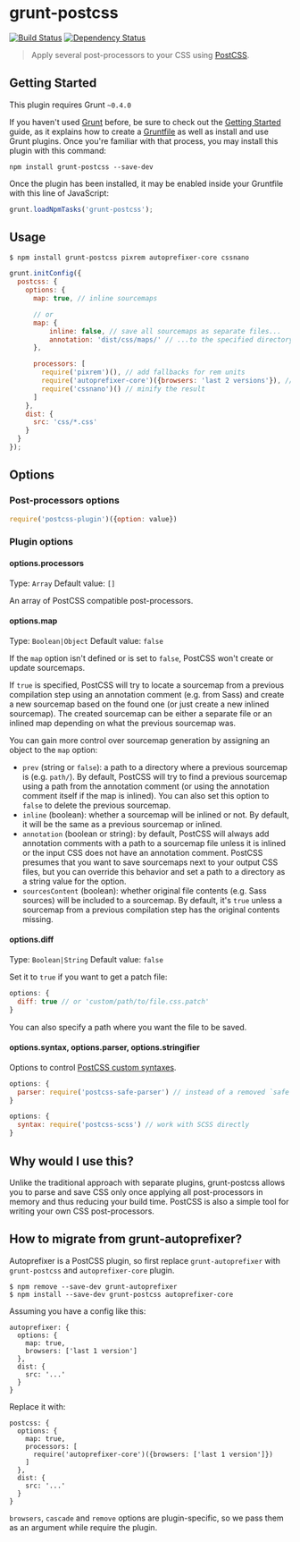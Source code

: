 # grunt-postcss
[![Build Status](https://travis-ci.org/nDmitry/grunt-postcss.png?branch=master)](https://travis-ci.org/nDmitry/grunt-postcss)
[![Dependency Status](https://david-dm.org/nDmitry/grunt-postcss.png)](https://david-dm.org/nDmitry/grunt-postcss)

> Apply several post-processors to your CSS using [PostCSS](https://github.com/postcss/postcss).

## Getting Started
This plugin requires Grunt `~0.4.0`

If you haven't used [Grunt](http://gruntjs.com/) before, be sure to check out the [Getting Started](http://gruntjs.com/getting-started) guide, as it explains how to create a [Gruntfile](http://gruntjs.com/sample-gruntfile) as well as install and use Grunt plugins. Once you're familiar with that process, you may install this plugin with this command:

```shell
npm install grunt-postcss --save-dev
```

Once the plugin has been installed, it may be enabled inside your Gruntfile with this line of JavaScript:

```js
grunt.loadNpmTasks('grunt-postcss');
```

## Usage

```
$ npm install grunt-postcss pixrem autoprefixer-core cssnano
```

```js
grunt.initConfig({
  postcss: {
    options: {
      map: true, // inline sourcemaps

      // or
      map: {
          inline: false, // save all sourcemaps as separate files...
          annotation: 'dist/css/maps/' // ...to the specified directory
      },

      processors: [
        require('pixrem')(), // add fallbacks for rem units
        require('autoprefixer-core')({browsers: 'last 2 versions'}), // add vendor prefixes
        require('cssnano')() // minify the result
      ]
    },
    dist: {
      src: 'css/*.css'
    }
  }
});
```

## Options

### Post-processors options

```js
require('postcss-plugin')({option: value})
```

### Plugin options

#### options.processors
Type: `Array`
Default value: `[]`

An array of PostCSS compatible post-processors.

#### options.map
Type: `Boolean|Object`
Default value: `false`

If the `map` option isn't defined or is set to `false`, PostCSS won't create or update sourcemaps.

If `true` is specified, PostCSS will try to locate a sourcemap from a previous compilation step using an annotation comment (e.g. from Sass) and create a new sourcemap based on the found one (or just create a new inlined sourcemap). The created sourcemap can be either a separate file or an inlined map depending on what the previous sourcemap was.

You can gain more control over sourcemap generation by assigning an object to the `map` option:

* `prev` (string or `false`): a path to a directory where a previous sourcemap is (e.g. `path/`). By default, PostCSS will try to find a previous sourcemap using a path from the annotation comment (or using the annotation comment itself if the map is inlined). You can also set this option to `false` to delete the previous sourcemap.
* `inline` (boolean): whether a sourcemap will be inlined or not. By default, it will be the same as a previous sourcemap or inlined.
* `annotation` (boolean or string): by default, PostCSS will always add annotation comments with a path to a sourcemap file unless it is inlined or the input CSS does not have an annotation comment. PostCSS presumes that you want to save sourcemaps next to your output CSS files, but you can override this behavior and set a path to a directory as a string value for the option.
* `sourcesContent` (boolean): whether original file contents (e.g. Sass sources) will be included to a sourcemap. By default, it's `true` unless a sourcemap from a previous compilation step has the original contents missing.

#### options.diff
Type: `Boolean|String`
Default value: `false`

Set it to `true` if you want to get a patch file:

```js
options: {
  diff: true // or 'custom/path/to/file.css.patch'
}
```
You can also specify a path where you want the file to be saved.

#### options.syntax, options.parser, options.stringifier

Options to control [PostCSS custom syntaxes](https://github.com/postcss/postcss#custom-syntaxes).

```js
options: {
  parser: require('postcss-safe-parser') // instead of a removed `safe` option
}
```

```js
options: {
  syntax: require('postcss-scss') // work with SCSS directly
}
```

## Why would I use this?

Unlike the traditional approach with separate plugins, grunt-postcss allows you to parse and save CSS only once applying all post-processors in memory and thus reducing your build time. PostCSS is also a simple tool for writing your own CSS post-processors.

## How to migrate from grunt-autoprefixer?

Autoprefixer is a PostCSS plugin, so first replace `grunt-autoprefixer` with `grunt-postcss` and `autoprefixer-core` plugin.

```
$ npm remove --save-dev grunt-autoprefixer
$ npm install --save-dev grunt-postcss autoprefixer-core
```

Assuming you have a config like this:

```
autoprefixer: {
  options: {
    map: true,
    browsers: ['last 1 version']
  },
  dist: {
    src: '...'
  }
}
```

Replace it with:

```
postcss: {
  options: {
    map: true,
    processors: [
      require('autoprefixer-core')({browsers: ['last 1 version']})
    ]
  },
  dist: {
    src: '...'
  }
}
```

`browsers`, `cascade` and `remove` options are plugin-specific, so we pass them as an argument while require the plugin.
